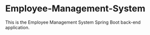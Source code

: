 # Employee-Management-System 

This is the Employee Management System Spring Boot back-end application.
